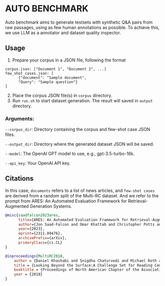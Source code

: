 # AUTO BENCHMARK

Auto benchmark aims to generate testsets with synthetic Q&A pairs from raw passages, using as few human annotations as possible. To achieve this, we use LLM as a annotator and dataset quality inspector.

## Usage

1. Prepare your corpus in a JSON file, following the format

```
corpus.json: ["Document 1", "Document 2", ...]
few_shot_cases.json: [
      {"document": "Sample document", 
      "Query": "Sample question"}
]
```

2. Place the corpus JSON file(s) in `corpus` directory.
3. Run `run.sh` to start dataset generation. The result will saved in `output` directory.

### Arguments:

`--corpus_dir`: Directory containing the corpus and few-shot case JSON files.

`--output_dir`: Directory where the generated dataset JSON will be saved.

`--model`: The OpenAI GPT model to use, e.g., gpt-3.5-turbo-16k.

`--api_key`: Your OpenAI API key.

## Citations

In this case, `documents` refers to a list of news articles, and `few-shot cases` are derived from a random split of the Multi-RC dataset. And we refer to the prompt from ARES: An Automated Evaluation Framework for Retrieval-Augmented Generation Systems.

``` bibtex
@misc{saadfalcon2023ares,
      title={ARES: An Automated Evaluation Framework for Retrieval-Augmented Generation Systems}, 
      author={Jon Saad-Falcon and Omar Khattab and Christopher Potts and Matei Zaharia},
      year={2023},
      eprint={2311.09476},
      archivePrefix={arXiv},
      primaryClass={cs.CL}
}

@inproceedings{MultiRC2018,
    author = {Daniel Khashabi and Snigdha Chaturvedi and Michael Roth and Shyam Upadhyay and Dan Roth},
    title = {Looking Beyond the Surface:A Challenge Set for Reading Comprehension over Multiple Sentences},
    booktitle = {Proceedings of North American Chapter of the Association for Computational Linguistics (NAACL)},
    year = {2018}
}
```
